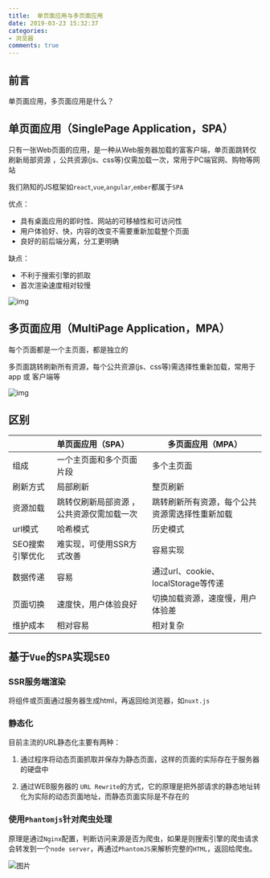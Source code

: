 ```yaml
---
title:  单页面应用与多页面应用
date: 2019-03-23 15:32:37
categories:
- 浏览器
comments: true
---
```




## 前言

单页面应用，多页面应用是什么？

<!-- more -->



## 单页面应用（SinglePage Application，SPA）

只有一张Web页面的应用，是一种从Web服务器加载的富客户端，单页面跳转仅刷新局部资源 ，公共资源(js、css等)仅需加载一次，常用于PC端官网、购物等网站

我们熟知的JS框架如`react`,`vue`,`angular`,`ember`都属于`SPA`



优点：

- 具有桌面应用的即时性、网站的可移植性和可访问性
- 用户体验好、快，内容的改变不需要重新加载整个页面
- 良好的前后端分离，分工更明确

缺点：

- 不利于搜索引擎的抓取
- 首次渲染速度相对较慢

![img](http://s3.mogucdn.com/mlcdn/c45406/190614_55h54gadel883ej2c0icjlkj0ad20_600x319.jpg)



## 多页面应用（MultiPage Application，MPA）

每个页面都是一个主页面，都是独立的

多页面跳转刷新所有资源，每个公共资源(js、css等)需选择性重新加载，常用于 app 或 客户端等

![img](http://s3.mogucdn.com/mlcdn/c45406/190614_43g28j5faieieel7c66lh8lj334b4_600x297.jpg)

## 区别

|  | 单页面应用（SPA）         |                   多页面应用（MPA）                  |
| :---------------- | :------------------------ | ----------------------------------- |
| 组成              | 一个主页面和多个页面片段  | 多个主页面                          |
| 刷新方式          | 局部刷新                  | 整页刷新                            |
| 资源加载 | 跳转仅刷新局部资源 ，公共资源仅需加载一次 | 跳转刷新所有资源，每个公共资源需选择性重新加载 |
| url模式           | 哈希模式                  | 历史模式                            |
| SEO搜索引擎优化   | 难实现，可使用SSR方式改善 | 容易实现                            |
| 数据传递          | 容易                      | 通过url、cookie、localStorage等传递 |
| 页面切换          | 速度快，用户体验良好      | 切换加载资源，速度慢，用户体验差    |
| 维护成本          | 相对容易                  | 相对复杂                            |



## 基于`Vue`的`SPA`实现`SEO`

### SSR服务端渲染

将组件或页面通过服务器生成html，再返回给浏览器，如`nuxt.js`



### 静态化

目前主流的URL静态化主要有两种：

1. 通过程序将动态页面抓取并保存为静态页面，这样的页面的实际存在于服务器的硬盘中

2. 通过WEB服务器的 `URL Rewrite`的方式，它的原理是把外部请求的静态地址转化为实际的动态页面地址，而静态页面实际是不存在的



### 使用`Phantomjs`针对爬虫处理

原理是通过`Nginx`配置，判断访问来源是否为爬虫，如果是则搜索引擎的爬虫请求会转发到一个`node server`，再通过`PhantomJS`来解析完整的`HTML`，返回给爬虫。

![图片](https://mmbiz.qpic.cn/mmbiz_png/gH31uF9VIibRn6WUr2qdZ0UawqAy3uQUmegbfCibibZQTzmqxSJTraTmY2KBWhL2Zkb93n7qiciaycUj29ff7kph3IA/640?wx_fmt=png&tp=webp&wxfrom=5&wx_lazy=1&wx_co=1)
